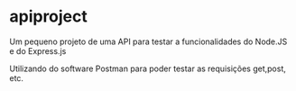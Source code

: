 # apiproject

Um pequeno projeto de uma API para testar a funcionalidades do Node.JS e do Express.js

Utilizando do software Postman para poder testar as requisições get,post, etc.
